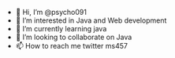 - 👋 Hi, I’m @psycho091
- 👀 I’m interested in Java and Web development 
- 🌱 I’m currently learning java
- 💞️ I’m looking to collaborate on Java
- 📫 How to reach me twitter ms457

<!---
psycho091/psycho091 is a ✨ special ✨ repository because its `README.md` (this file) appears on your GitHub profile.
You can click the Preview link to take a look at your changes.
--->
